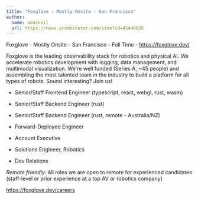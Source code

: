 ```yaml
---
title: "Foxglove : Mostly Onsite - San Francisco"
author:
  name: amacneil
  url: https://news.ycombinator.com/item?id=45440826
---
```

Foxglove - Mostly Onsite - San Francisco - Full Time - <a href="https:&#x2F;&#x2F;foxglove.dev&#x2F;" rel="nofollow">https:&#x2F;&#x2F;foxglove.dev&#x2F;</a>

Foxglove is the leading observability stack for robotics and physical AI. We accelerate robotics development with logging, data management, and multimodal visualization. We&#x27;re well funded (Series A, ~45 people) and assembling the most talented team in the industry to build a platform for all types of robots. Sound interesting? Join us!

- Senior&#x2F;Staff Frontend Engineer (typescript, react, webgl, rust, wasm)

- Senior&#x2F;Staff Backend Engineer (rust)

- Senior&#x2F;Staff Backend Engineer (rust, remote - Australia&#x2F;NZ)

- Forward-Deployed Engineer

- Account Executive

- Solutions Engineer, Robotics

- Dev Relations

*Remote friendly*: All roles we are open to remote for experienced candidates (staff-level or prior experience at a top AV or robotics company)

<a href="https:&#x2F;&#x2F;foxglove.dev&#x2F;careers" rel="nofollow">https:&#x2F;&#x2F;foxglove.dev&#x2F;careers</a>
<JobApplication />
